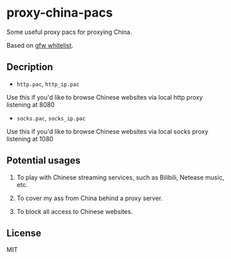 # proxy-china-pacs

Some useful proxy pacs for proxying China.

Based on [gfw whitelist](https://github.com/breakwa11/gfw_whitelist/blob/master/whitelist.pac).

## Decription

- `http.pac`, `http_ip.pac`

Use this if you'd like to browse Chinese websites via local http proxy listening at 8080

- `socks.pac`, `socks_ip.pac`

Use this if you'd like to browse Chinese websites via local socks proxy listening at 1080

## Potential usages

1. To play with Chinese streaming services, such as Bilibili, Netease music, etc.

2. To cover my ass from China behind a proxy server.

3. To block all access to Chinese websites.

## License

MIT

